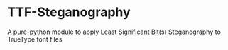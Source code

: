 # TTF-Steganography
A pure-python module to apply Least Significant Bit(s) Steganography to TrueType font files
